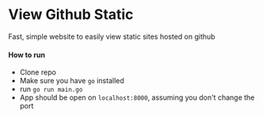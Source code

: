 # View Github Static
Fast, simple website to easily view static sites hosted on github

#### How to run
- Clone repo
- Make sure you have `go` installed
- run `go run main.go`
- App should be open on `localhost:8000`, assuming you don't change the port
